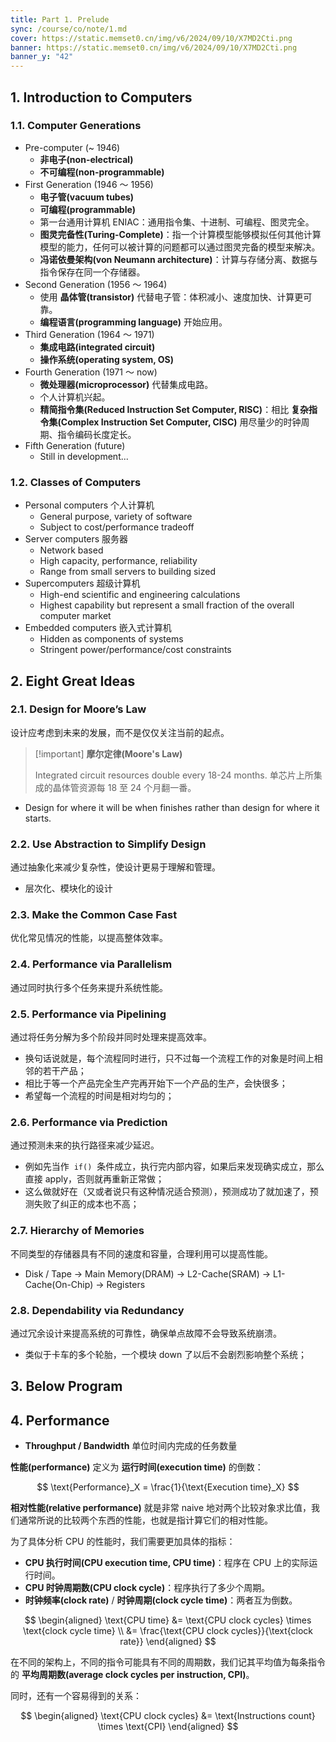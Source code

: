 ```yaml
---
title: Part 1. Prelude
sync: /course/co/note/1.md
cover: https://static.memset0.cn/img/v6/2024/09/10/X7MD2Cti.png
banner: https://static.memset0.cn/img/v6/2024/09/10/X7MD2Cti.png
banner_y: "42"
---
```


## 1. Introduction to Computers

### 1.1. Computer Generations

- Pre-computer (~ 1946)
    - **非电子(non-electrical)**
    - **不可编程(non-programmable)**
- First Generation (1946 ～ 1956)
    - **电子管(vacuum tubes)**
    - **可编程(programmable)**
    - 第一台通用计算机 ENIAC：通用指令集、十进制、可编程、图灵完全。
    - **图灵完备性(Turing-Complete)**：指一个计算模型能够模拟任何其他计算模型的能力，任何可以被计算的问题都可以通过图灵完备的模型来解决。
    - **冯诺依曼架构(von Neumann architecture)**：计算与存储分离、数据与指令保存在同一个存储器。
- Second Generation (1956 ～ 1964)
    - 使用 **晶体管(transistor)** 代替电子管：体积减小、速度加快、计算更可靠。
    - **编程语言(programming language)** 开始应用。
- Third Generation (1964 ～ 1971)
    - **集成电路(integrated circuit)**
    - **操作系统(operating system, OS)**
- Fourth Generation (1971 ～ now)
    - **微处理器(microprocessor)** 代替集成电路。
    - 个人计算机兴起。
    - **精简指令集(Reduced Instruction Set Computer, RISC)**：相比 **复杂指令集(Complex Instruction Set Computer, CISC)** 用尽量少的时钟周期、指令编码长度定长。
- Fifth Generation (future)
    - Still in development...

### 1.2. Classes of Computers

- Personal computers 个人计算机
    - General purpose, variety of software
    - Subject to cost/performance tradeoff
- Server computers 服务器
    - Network based
    - High capacity, performance, reliability
    - Range from small servers to building sized
- Supercomputers 超级计算机
    - High-end scientific and engineering calculations
    - Highest capability but represent a small fraction of the overall computer market
- Embedded computers 嵌入式计算机
    - Hidden as components of systems
    - Stringent power/performance/cost constraints

## 2. Eight Great Ideas

### 2.1. Design for Moore’s Law

设计应考虑到未来的发展，而不是仅仅关注当前的起点。

> [!important] **摩尔定律(Moore's Law)**
>
> Integrated circuit resources double every 18-24 months. 单芯片上所集成的晶体管资源每 18 至 24 个月翻一番。

- Design for where it will be when finishes rather than design for where it starts.

### 2.2. Use Abstraction to Simplify Design

通过抽象化来减少复杂性，使设计更易于理解和管理。

- 层次化、模块化的设计

### 2.3. Make the Common Case Fast

优化常见情况的性能，以提高整体效率。

### 2.4. Performance via Parallelism

通过同时执行多个任务来提升系统性能。

### 2.5. Performance via Pipelining

通过将任务分解为多个阶段并同时处理来提高效率。

- 换句话说就是，每个流程同时进行，只不过每一个流程工作的对象是时间上相邻的若干产品；
- 相比于等一个产品完全生产完再开始下一个产品的生产，会快很多；
- 希望每一个流程的时间是相对均匀的；

### 2.6. Performance via Prediction

通过预测未来的执行路径来减少延迟。

- 例如先当作  `if()`  条件成立，执行完内部内容，如果后来发现确实成立，那么直接 apply，否则就再重新正常做；
- 这么做就好在（又或者说只有这种情况适合预测），预测成功了就加速了，预测失败了纠正的成本也不高；

### 2.7. Hierarchy of Memories

不同类型的存储器具有不同的速度和容量，合理利用可以提高性能。

- Disk / Tape -> Main Memory(DRAM) -> L2-Cache(SRAM) -> L1-Cache(On-Chip) -> Registers

### 2.8. Dependability via Redundancy

通过冗余设计来提高系统的可靠性，确保单点故障不会导致系统崩溃。

- 类似于卡车的多个轮胎，一个模块 down 了以后不会剧烈影响整个系统；

## 3. Below Program

## 4. Performance

- **Throughput / Bandwidth** 单位时间内完成的任务数量

**性能(performance)** 定义为 **运行时间(execution time)** 的倒数：

$$
\text{Performance}_X = \frac{1}{\text{Execution time}_X}
$$

**相对性能(relative performance)** 就是非常 naive 地对两个比较对象求比值，我们通常所说的比较两个东西的性能，也就是指计算它们的相对性能。

为了具体分析 CPU 的性能时，我们需要更加具体的指标：

- **CPU 执行时间(CPU execution time, CPU time)**：程序在 CPU 上的实际运行时间。
- **CPU 时钟周期数(CPU clock cycle)**：程序执行了多少个周期。
- **时钟频率(clock rate)** / **时钟周期(clock cycle time)**：两者互为倒数。

$$
\begin{aligned}
    \text{CPU time} &= \text{CPU clock cycles} \times \text{clock cycle time} \\
    &= \frac{\text{CPU clock cycles}}{\text{clock rate}}
\end{aligned}
$$

在不同的架构上，不同的指令可能具有不同的周期数，我们记其平均值为每条指令的 **平均周期数(average clock cycles per instruction, CPI)**。

同时，还有一个容易得到的关系：

$$
\begin{aligned}
    \text{CPU clock cycles} &= \text{Instructions count} \times \text{CPI}
\end{aligned}
$$
